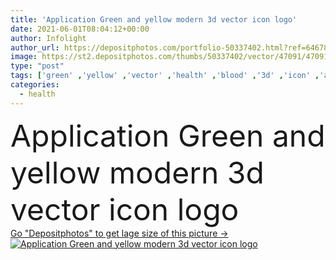 ```yaml
---
title: 'Application Green and yellow modern 3d vector icon logo'
date: 2021-06-01T08:04:12+00:00
author: Infolight
author_url: https://depositphotos.com/portfolio-50337402.html?ref=64678756
image: https://st2.depositphotos.com/thumbs/50337402/vector/47091/470916162/api_thumb_450.jpg?forcejpeg=true
type: "post"
tags: ['green' ,'yellow' ,'vector' ,'health' ,'blood' ,'3d' ,'icon' ,'application' ,'logo' ,'eps' ,'premium' ,'transfusion' ,'health care' ,'healthcare and medical' ,'Blood Donation' ,'medical app' ]
categories: 
  - health
---
```

<div aling="center">
            <font size="60"> Application Green and yellow modern 3d vector icon logo</font>   
</div>
<div>
    <a href='https://st2.depositphotos.com/thumbs/50337402/vector/47091/470916162/api_thumb_450.jpg?forcejpeg=true?ref=64678756' target=_blank > Go "Depositphotos" to get lage size of this picture ->
        <img href='https://st2.depositphotos.com/thumbs/50337402/vector/47091/470916162/api_thumb_450.jpg?forcejpeg=true?ref=64678756' src='https://st2.depositphotos.com/50337402/47091/v/950/depositphotos_470916162-stock-illustration-application-green-yellow-modern-vector.jpg?forcejpeg=true' alt='Application Green and yellow modern 3d vector icon logo' >
    </a>
</div>
